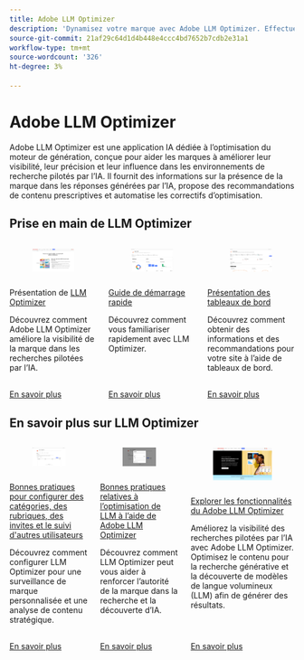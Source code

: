 ```yaml
---
title: Adobe LLM Optimizer
description: 'Dynamisez votre marque avec Adobe LLM Optimizer. Effectuez le suivi des mentions, découvrez des informations et dominez les recherches pilotées par l’IA. Prenez le contrôle de votre visibilité : commencez à optimiser dès maintenant !'
source-git-commit: 21af29c64d1d4b448e4ccc4bd7652b7cdb2e31a1
workflow-type: tm+mt
source-wordcount: '326'
ht-degree: 3%

---
```



# Adobe LLM Optimizer

Adobe LLM Optimizer est une application IA dédiée à l’optimisation du moteur de génération, conçue pour aider les marques à améliorer leur visibilité, leur précision et leur influence dans les environnements de recherche pilotés par l’IA. Il fournit des informations sur la présence de la marque dans les réponses générées par l’IA, propose des recommandations de contenu prescriptives et automatise les correctifs d’optimisation.

## Prise en main de LLM Optimizer

<!-- CARDS

* ./overview/overview.md
  {title= LLM Optimizer overview}
  {image= /help/assets/overview/llm-overview-card.png}
  {description= Learn about how Adobe LLM Optimizer boosts brand visibility in AI-driven search.}
  {target=_blank}
  {cta=Learn more}
* ./overview/quick-start.md
  {title= Quickstart guide}
  {description= Learn how to quickly get up and running with the LLM Optimizer.}
  {image= /help/assets/overview/agentic-traffic-card.png}
  {target=_blank}
  {cta=Learn more}
* ./dashboards/dashboards-overview.md
  {title= Dashboards overview}
  {image= /help/assets/overview/brand-presence-card.png}
  {description= Learn how to get insights and get recommendations for your site with dashboards.}
  {target=_blank}
  {cta=Learn more}
-->
<!-- START CARDS HTML - DO NOT MODIFY BY HAND -->
<div class="columns">
    <div class="column is-half-tablet is-half-desktop is-one-third-widescreen" aria-label="LLM Optimizer overview">
        <div class="card" style="height: 100%; display: flex; flex-direction: column; height: 100%;">
            <div class="card-image">
                <figure class="image x-is-16by9">
                    <a href="./overview/overview.md" title="Présentation de LLM Optimizer" target="_blank" rel="referrer">
                        <img class="is-bordered-r-small" src="/help/assets/overview/llm-overview-card.png" alt="Présentation de LLM Optimizer"
                             style="width: 100%; aspect-ratio: 16 / 9; object-fit: cover; overflow: hidden; display: block; margin: auto;">
                    </a>
                </figure>
            </div>
            <div class="card-content is-padded-small" style="display: flex; flex-direction: column; flex-grow: 1; justify-content: space-between;">
                <div class="top-card-content">
                    <p class="headline is-size-6 has-text-weight-bold">
                        Présentation de <a href="./overview/overview.md" target="_blank" rel="referrer" title="Présentation de LLM Optimizer">LLM Optimizer</a>
                    </p>
                    <p class="is-size-6">Découvrez comment Adobe LLM Optimizer améliore la visibilité de la marque dans les recherches pilotées par l’IA.</p>
                </div>
                <a href="./overview/overview.md" target="_blank" rel="referrer" class="spectrum-Button spectrum-Button--outline spectrum-Button--primary spectrum-Button--sizeM" style="align-self: flex-start; margin-top: 1rem;">
<span class="spectrum-Button-label has-no-wrap has-text-weight-bold">En savoir plus</span>
</a>
            </div>
        </div>
    </div>
    <div class="column is-half-tablet is-half-desktop is-one-third-widescreen" aria-label="Quickstart guide">
        <div class="card" style="height: 100%; display: flex; flex-direction: column; height: 100%;">
            <div class="card-image">
                <figure class="image x-is-16by9">
                    <a href="./overview/quick-start.md" title="Guide de démarrage rapide" target="_blank" rel="referrer">
                        <img class="is-bordered-r-small" src="/help/assets/overview/agentic-traffic-card.png" alt="Guide de démarrage rapide"
                             style="width: 100%; aspect-ratio: 16 / 9; object-fit: cover; overflow: hidden; display: block; margin: auto;">
                    </a>
                </figure>
            </div>
            <div class="card-content is-padded-small" style="display: flex; flex-direction: column; flex-grow: 1; justify-content: space-between;">
                <div class="top-card-content">
                    <p class="headline is-size-6 has-text-weight-bold">
                        <a href="./overview/quick-start.md" target="_blank" rel="referrer" title="Guide de démarrage rapide"> Guide de démarrage rapide </a>
                    </p>
                    <p class="is-size-6">Découvrez comment vous familiariser rapidement avec LLM Optimizer.</p>
                </div>
                <a href="./overview/quick-start.md" target="_blank" rel="referrer" class="spectrum-Button spectrum-Button--outline spectrum-Button--primary spectrum-Button--sizeM" style="align-self: flex-start; margin-top: 1rem;">
<span class="spectrum-Button-label has-no-wrap has-text-weight-bold">En savoir plus</span>
</a>
            </div>
        </div>
    </div>
    <div class="column is-half-tablet is-half-desktop is-one-third-widescreen" aria-label="Dashboards overview">
        <div class="card" style="height: 100%; display: flex; flex-direction: column; height: 100%;">
            <div class="card-image">
                <figure class="image x-is-16by9">
                    <a href="./dashboards/dashboards-overview.md" title="Présentation des tableaux de bord" target="_blank" rel="referrer">
                        <img class="is-bordered-r-small" src="/help/assets/overview/brand-presence-card.png" alt="Présentation des tableaux de bord"
                             style="width: 100%; aspect-ratio: 16 / 9; object-fit: cover; overflow: hidden; display: block; margin: auto;">
                    </a>
                </figure>
            </div>
            <div class="card-content is-padded-small" style="display: flex; flex-direction: column; flex-grow: 1; justify-content: space-between;">
                <div class="top-card-content">
                    <p class="headline is-size-6 has-text-weight-bold">
                        <a href="./dashboards/dashboards-overview.md" target="_blank" rel="referrer" title="Présentation des tableaux de bord">Présentation des tableaux de bord</a>
                    </p>
                    <p class="is-size-6">Découvrez comment obtenir des informations et des recommandations pour votre site à l’aide de tableaux de bord.</p>
                </div>
                <a href="./dashboards/dashboards-overview.md" target="_blank" rel="referrer" class="spectrum-Button spectrum-Button--outline spectrum-Button--primary spectrum-Button--sizeM" style="align-self: flex-start; margin-top: 1rem;">
<span class="spectrum-Button-label has-no-wrap has-text-weight-bold">En savoir plus</span>
</a>
            </div>
        </div>
    </div>
</div>
<!-- END CARDS HTML - DO NOT MODIFY BY HAND -->

## En savoir plus sur LLM Optimizer

<!-- Add cards -->

<!-- CARDS

* ./overview/best-practices-topics-prompts.md
  {title= Best practices for setting up categories, topics, prompts, and tracking others}
  {description= Learn how to configure LLM Optimizer for tailored brand monitoring and strategic content analysis.}
  {image= /help/assets/overview/customer-configuration-card.png}
  {target=_blank}
  {cta=Learn more}
* ./tutorials/best-practices.md
  {title= Best practices for LLM optimization using Adobe LLM Optimizer}
  {image= /help/assets/overview/best-practices-card.png}
  {description= Learn how LLM Optimizer can help you drive brand authority in AI search and discovery.}
* https://business.adobe.com/products/llm-optimizer.html
  {title = Explore the capabilities of the Adobe LLM Optimizer}
  {image = /help/assets/overview/business-adobe.png}
  {target=_blank}
  {cta=Learn more}

-->
<!-- START CARDS HTML - DO NOT MODIFY BY HAND -->
<div class="columns">
    <div class="column is-half-tablet is-half-desktop is-one-third-widescreen" aria-label="Best practices for setting up categories, topics, prompts, and tracking others">
        <div class="card" style="height: 100%; display: flex; flex-direction: column; height: 100%;">
            <div class="card-image">
                <figure class="image x-is-16by9">
                    <a href="./overview/best-practices-topics-prompts.md" title="Bonnes pratiques relatives à la configuration des catégories, rubriques, invites et suivi d&apos;autres utilisateurs" target="_blank" rel="referrer">
                        <img class="is-bordered-r-small" src="/help/assets/overview/customer-configuration-card.png" alt="Bonnes pratiques relatives à la configuration des catégories, rubriques, invites et suivi d&apos;autres utilisateurs"
                             style="width: 100%; aspect-ratio: 16 / 9; object-fit: cover; overflow: hidden; display: block; margin: auto;">
                    </a>
                </figure>
            </div>
            <div class="card-content is-padded-small" style="display: flex; flex-direction: column; flex-grow: 1; justify-content: space-between;">
                <div class="top-card-content">
                    <p class="headline is-size-6 has-text-weight-bold">
                        <a href="./overview/best-practices-topics-prompts.md" target="_blank" rel="referrer" title="Bonnes pratiques relatives à la configuration des catégories, rubriques, invites et suivi d&apos;autres utilisateurs">Bonnes pratiques pour configurer des catégories, des rubriques, des invites et le suivi d'autres utilisateurs</a>
                    </p>
                    <p class="is-size-6">Découvrez comment configurer LLM Optimizer pour une surveillance de marque personnalisée et une analyse de contenu stratégique.</p>
                </div>
                <a href="./overview/best-practices-topics-prompts.md" target="_blank" rel="referrer" class="spectrum-Button spectrum-Button--outline spectrum-Button--primary spectrum-Button--sizeM" style="align-self: flex-start; margin-top: 1rem;">
<span class="spectrum-Button-label has-no-wrap has-text-weight-bold">En savoir plus</span>
</a>
            </div>
        </div>
    </div>
    <div class="column is-half-tablet is-half-desktop is-one-third-widescreen" aria-label="Best practices for LLM optimization using Adobe LLM Optimizer">
        <div class="card" style="height: 100%; display: flex; flex-direction: column; height: 100%;">
            <div class="card-image">
                <figure class="image x-is-16by9">
                    <a href="./tutorials/best-practices.md" title="Bonnes pratiques relatives à l’optimisation de LLM à l’aide de Adobe LLM Optimizer" target="_blank" rel="referrer">
                        <img class="is-bordered-r-small" src="/help/assets/overview/best-practices-card.png" alt="Bonnes pratiques relatives à l’optimisation de LLM à l’aide de Adobe LLM Optimizer"
                             style="width: 100%; aspect-ratio: 16 / 9; object-fit: cover; overflow: hidden; display: block; margin: auto;">
                    </a>
                </figure>
            </div>
            <div class="card-content is-padded-small" style="display: flex; flex-direction: column; flex-grow: 1; justify-content: space-between;">
                <div class="top-card-content">
                    <p class="headline is-size-6 has-text-weight-bold">
                        <a href="./tutorials/best-practices.md" target="_blank" rel="referrer" title="Bonnes pratiques relatives à l’optimisation de LLM à l’aide de Adobe LLM Optimizer">Bonnes pratiques relatives à l’optimisation de LLM à l’aide de Adobe LLM Optimizer</a>
                    </p>
                    <p class="is-size-6">Découvrez comment LLM Optimizer peut vous aider à renforcer l’autorité de la marque dans la recherche et la découverte d’IA.</p>
                </div>
                <a href="./tutorials/best-practices.md" target="_blank" rel="referrer" class="spectrum-Button spectrum-Button--outline spectrum-Button--primary spectrum-Button--sizeM" style="align-self: flex-start; margin-top: 1rem;">
<span class="spectrum-Button-label has-no-wrap has-text-weight-bold">En savoir plus</span>
</a>
            </div>
        </div>
    </div>
    <div class="column is-half-tablet is-half-desktop is-one-third-widescreen" aria-label="Explore the capabilities of the Adobe LLM Optimizer">
        <div class="card" style="height: 100%; display: flex; flex-direction: column; height: 100%;">
            <div class="card-image">
                <figure class="image x-is-16by9">
                    <a href="https://business.adobe.com/products/llm-optimizer.html" title="Explorer les fonctionnalités du Adobe LLM Optimizer" target="_blank" rel="referrer">
                        <img class="is-bordered-r-small" src="/help/assets/overview/business-adobe.png" alt="Explorer les fonctionnalités du Adobe LLM Optimizer"
                             style="width: 100%; aspect-ratio: 16 / 9; object-fit: cover; overflow: hidden; display: block; margin: auto;">
                    </a>
                </figure>
            </div>
            <div class="card-content is-padded-small" style="display: flex; flex-direction: column; flex-grow: 1; justify-content: space-between;">
                <div class="top-card-content">
                    <p class="headline is-size-6 has-text-weight-bold">
                        <a href="https://business.adobe.com/products/llm-optimizer.html" target="_blank" rel="referrer" title="Explorer les fonctionnalités du Adobe LLM Optimizer">Explorer les fonctionnalités du Adobe LLM Optimizer</a>
                    </p>
                    <p class="is-size-6">Améliorez la visibilité des recherches pilotées par l’IA avec Adobe LLM Optimizer. Optimisez le contenu pour la recherche générative et la découverte de modèles de langue volumineux (LLM) afin de générer des résultats.</p>
                </div>
                <a href="https://business.adobe.com/products/llm-optimizer.html" target="_blank" rel="referrer" class="spectrum-Button spectrum-Button--outline spectrum-Button--primary spectrum-Button--sizeM" style="align-self: flex-start; margin-top: 1rem;">
<span class="spectrum-Button-label has-no-wrap has-text-weight-bold">En savoir plus</span>
</a>
            </div>
        </div>
    </div>
</div>
<!-- END CARDS HTML - DO NOT MODIFY BY HAND -->

